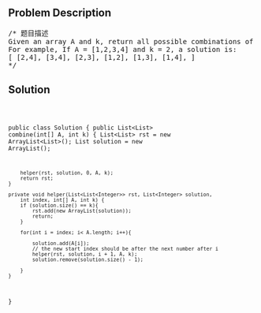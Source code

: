 <!--
<style>
  body { font-family: Arial, sans-serif; }
  .container { max-width: 100%; margin: auto; padding: 20px; }
  .comment-block { background-color: #f9f9f9; padding: 10px; border-left: 5px solid #ccc; max-width: 600px; margin: auto; word-wrap: break-word; white-space: pre-wrap; }
  .code-block { background-color: #f4f4f4; padding: 10px; border: 1px solid #ddd; }
</style>
-->

<div class='container'>
<h2>Problem Description</h2>
<div class='comment-block'>
<pre>
/* 题目描述
Given an array A and k, return all possible combinations of k numbers out of the array A.
For example, If A = [1,2,3,4] and k = 2, a solution is:
[ [2,4], [3,4], [2,3], [1,2], [1,3], [1,4], ]
*/
</pre>
</div>

<h2>Solution</h2>
<div class='code-block'>
<pre><code class='language-java'>

public class Solution {
    public List<List<Integer>> combine(int[] A, int k) {
        List<List<Integer>> rst = new ArrayList<List<Integer>>();
        List<Integer> solution = new ArrayList<Integer>();
        
        helper(rst, solution, 0, A, k);
        return rst;
    }
    
    private void helper(List<List<Integer>> rst, List<Integer> solution, 
        int index, int[] A, int k) {
        if (solution.size() == k){
            rst.add(new ArrayList(solution));
            return;
        }
        
        for(int i = index; i< A.length; i++){

            solution.add(A[i]);
            // the new start index should be after the next number after i
            helper(rst, solution, i + 1, A, k); 
            solution.remove(solution.size() - 1);
            
        }
    }
}</code></pre>
</div>
</div>
